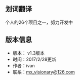 ## 划词翻译
个人的26个项目之一，努力开发中

## 版本信息
* 版本： v1.3版本
* 时间：2017/2/28更新
* 作者：ivan
* 联系：<mx_visionary@126.com>
